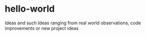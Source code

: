 # hello-world
Ideas and such
Ideas ranging from real world observations, code improvements or new project ideas
